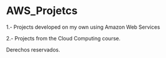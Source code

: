 # AWS_Projetcs

1.- Projects developed on my own using Amazon Web Services

2.- Projects from the Cloud Computing course.

Derechos reservados.
